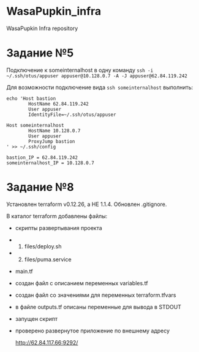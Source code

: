 # WasaPupkin_infra
WasaPupkin Infra repository


# Задание №5
Подключение к someinternalhost в одну команду
`ssh -i ~/.ssh/otus/appuser appuser@10.128.0.7 -A -J appuser@62.84.119.242`


Для возможности подключение вида `ssh someinternalhost` выполнить:
```
echo 'Host bastion
        HostName 62.84.119.242
        User appuser
        IdentityFile=~/.ssh/otus/appuser

Host someinternalhost
        HostName 10.128.0.7
        User appuser
        ProxyJump bastion
' >> ~/.ssh/config
```

```
bastion_IP = 62.84.119.242
someinternalhost_IP = 10.128.0.7
```

# Задание №8

Установлен terraform v0.12.26, а НЕ 1.1.4.
Обновлен .gitignore.

В каталог terraform добавлены файлы:
* скрипты развертывания проекта
* 1. files/deploy.sh
* 2. files/puma.service
* main.tf
* создан файл с описанием переменных variables.tf
* создан файл со значениями для переменных terraform.tfvars
* в файле outputs.tf описаны переменные для вывода в STDOUT
* запущен скрипт
* проверено развернутое приложение по внешнему адресу

  http://62.84.117.66:9292/
